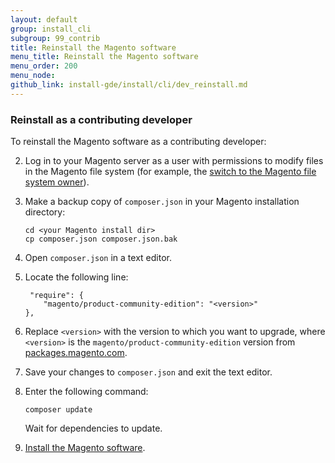 ```yaml
---
layout: default
group: install_cli 
subgroup: 99_contrib
title: Reinstall the Magento software
menu_title: Reinstall the Magento software
menu_order: 200
menu_node: 
github_link: install-gde/install/cli/dev_reinstall.md
---
```



<h3 id="instgde-install-reinst-update-sys">Reinstall as a contributing developer</h3>
To reinstall the Magento software as a contributing developer:

2.	Log in to your Magento server as a user with permissions to modify files in the Magento file system (for example, the <a href="{{ site.gdeurl }}install-gde/prereq/apache-user.html#install-update-depend-user-switch">switch to the Magento file system owner</a>).
3.	Make a backup copy of `composer.json` in your Magento installation directory:

		cd <your Magento install dir>
		cp composer.json composer.json.bak

4.	Open `composer.json` in a text editor.
5.	Locate the following line:

		 "require": {
        	"magento/product-community-edition": "<version>"
    	},

5.	Replace `<version>` with the version to which you want to upgrade, where `<version>` is the `magento/product-community-edition` version from <a href="http://packages.magento.com/#magento/product-community-edition" target="_blank">packages.magento.com</a>.
5.	Save your changes to `composer.json` and exit the text editor.
6.	Enter the following command:

		composer update

	Wait for dependencies to update.

4.	<a href="{{ site.gdeurl }}install-gde/install/cli/install-cli.html">Install the Magento software</a>.